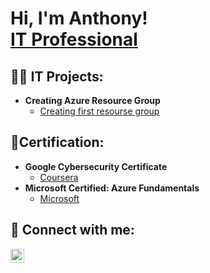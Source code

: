 <h1>Hi, I'm Anthony! <br/><a href="https://www.linkedin.com/in/gomanthony">IT Professional</a>

<h2>👨‍💻 IT Projects:</h2>

- <b>Creating Azure Resource Group</b>
  - [Creating first resourse group](https://coursera.org/share/3d7a68d4158bafa71b7e3b7bdfd641df) 

<h2>📄Certification:</h2>

- <b>Google Cybersecurity Certificate</b>
  - [Coursera](https://coursera.org/share/3d7a68d4158bafa71b7e3b7bdfd641df)
- <b>Microsoft Certified: Azure Fundamentals</b>
  - [Microsoft](https://www.credly.com/badges/cd6f9293-2965-4037-874f-b8fba08fc133?source=linked_in_profile)

<h2> 🤳 Connect with me:</h2>

[<img align="left" alt="JoshMadakor | LinkedIn" width="22px" src="https://cdn.jsdelivr.net/npm/simple-icons@v3/icons/linkedin.svg" />][linkedin]

[linkedin]: https://www.linkedin.com/in/gomanthony
